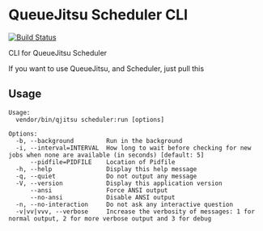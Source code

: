 # QueueJitsu Scheduler CLI

[![Build Status](https://travis-ci.org/Mezzle/queuejitsu-scheduler-cli.svg?branch=master)](https://travis-ci.org/Mezzle/queuejitsu-scheduler-cli)

CLI for QueueJitsu Scheduler

If you want to use QueueJitsu, and Scheduler, just pull this

## Usage

```                                                                                                                   dev/queuejitsu-scheduler-cli (master ⚡) J00349-notebook-MartinM
Usage:
  vendor/bin/qjitsu scheduler:run [options]

Options:
  -b, --background         Run in the background
  -i, --interval=INTERVAL  How long to wait before checking for new jobs when none are available (in seconds) [default: 5]
      --pidfile=PIDFILE    Location of Pidfile
  -h, --help               Display this help message
  -q, --quiet              Do not output any message
  -V, --version            Display this application version
      --ansi               Force ANSI output
      --no-ansi            Disable ANSI output
  -n, --no-interaction     Do not ask any interactive question
  -v|vv|vvv, --verbose     Increase the verbosity of messages: 1 for normal output, 2 for more verbose output and 3 for debug
```
